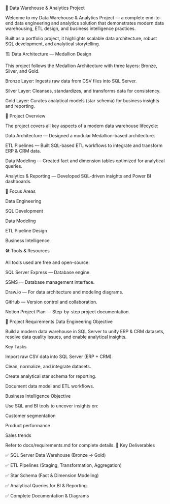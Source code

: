🧠 Data Warehouse & Analytics Project

Welcome to my Data Warehouse & Analytics Project — a complete end-to-end data engineering and analytics solution that demonstrates modern data warehousing, ETL design, and business intelligence practices.

Built as a portfolio project, it highlights scalable data architecture, robust SQL development, and analytical storytelling.

🏗️ Data Architecture — Medallion Design

This project follows the Medallion Architecture with three layers: Bronze, Silver, and Gold.

Bronze Layer: Ingests raw data from CSV files into SQL Server.

Silver Layer: Cleanses, standardizes, and transforms data for consistency.

Gold Layer: Curates analytical models (star schema) for business insights and reporting.

📖 Project Overview

The project covers all key aspects of a modern data warehouse lifecycle:

Data Architecture — Designed a modular Medallion-based architecture.

ETL Pipelines — Built SQL-based ETL workflows to integrate and transform ERP & CRM data.

Data Modeling — Created fact and dimension tables optimized for analytical queries.

Analytics & Reporting — Developed SQL-driven insights and Power BI dashboards.

🎯 Focus Areas

Data Engineering

SQL Development

Data Modeling

ETL Pipeline Design

Business Intelligence

🛠️ Tools & Resources

All tools used are free and open-source:

SQL Server Express
 — Database engine.

SSMS
 — Database management interface.

Draw.io
 — For data architecture and modeling diagrams.

GitHub
 — Version control and collaboration.

Notion Project Plan
 — Step-by-step project documentation.

🚀 Project Requirements
Data Engineering Objective

Build a modern data warehouse in SQL Server to unify ERP & CRM datasets, resolve data quality issues, and enable analytical insights.

Key Tasks

Import raw CSV data into SQL Server (ERP + CRM).

Clean, normalize, and integrate datasets.

Create analytical star schema for reporting.

Document data model and ETL workflows.

Business Intelligence Objective

Use SQL and BI tools to uncover insights on:

Customer segmentation

Product performance

Sales trends

Refer to docs/requirements.md
 for complete details.
 🧩 Key Deliverables

✅ SQL Server Data Warehouse (Bronze → Gold)

✅ ETL Pipelines (Staging, Transformation, Aggregation)

✅ Star Schema (Fact & Dimension Modeling)

✅ Analytical Queries for BI & Reporting

✅ Complete Documentation & Diagrams


